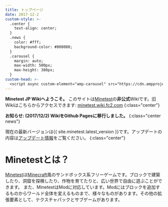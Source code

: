 ```yaml
---
title: トップページ
date: 2017-12-2
custom-style: >-
  .center {
    text-align: center;
  }
  .news {
    color: #fff;
    background-color: #808080;
  }
  .carousel {
    margin: auto;
    max-width: 500px;
    max-height: 380px;
  }
custom-head: >-
  <script async custom-element="amp-carousel" src="https://cdn.ampproject.org/v0/amp-carousel-0.1.js"></script>
---
```


<div class="carousel">
  <amp-carousel type="slides" layout="responsive" autoplay loop delay="2000" width="500" height="380">
    <amp-img layout="fill" src="{{ site.wiki.images_dir }}/screenshot/1.png"></amp-img>
    <amp-img layout="fill" src="{{ site.wiki.images_dir }}/screenshot/2.png"></amp-img>
  </amp-carousel>
</div>

**Minetest JP Wikiへようこそ。**
このサイトは[Minetest](http://www.minetest.net)の**非公式**Wikiです。旧Wikiはこちらからアクセスできます: [minetest.wiki.fc2.com](http://minetest.wiki.fc2.com/)
{:class="center"}

**お知らせ: (2017/12/2) WikiをGithub Pagesに移行しました。**
{:class="center news"}

現在の最新バージョンは{{ site.minetest.latest_version }}です。アップデートの内容は[アップデート情報](changelog)をご覧ください。
{:class="center"}

# Minetestとは？
[Minetest](http://www.minetest.net)は[Minecraft](https://minecraft.net)風のサンドボックス系フリーゲームです。ブロックで建築したり、洞窟を探検したり、作物を育てたりと、広い世界で自由に遊ぶことができます。
また、MinetestはModに対応しています。Modにはブロックを追加するものからワールド全体を変えるものまで、様々なものがあります。その他の拡張要素として、テクスチャパックとサブゲームがあります。

